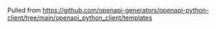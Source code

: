 Pulled from https://github.com/openapi-generators/openapi-python-client/tree/main/openapi_python_client/templates
